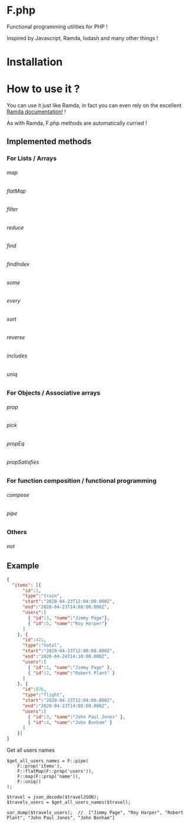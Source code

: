 # F.php

Functional programming utilities for PHP !

Inspired by Javascript, Ramda, lodash and many other things !

# Installation 




# How to use it ?

You can use it just like Ramda, in fact you can even rely on the excellent [Ramda documentation!](https://ramdajs.com/docs/) !

As with Ramda, F.php methods are automatically curried !

## Implemented methods

### For Lists / Arrays

<h6> map </h6>    <h6> flatMap </h6>    <h6> filter </h6>    <h6> reduce </h6>

<h6> find </h6>    <h6> findIndex </h6>    <h6> some </h6>    <h6> every </h6>

<h6> sort </h6>    <h6> reverse </h6>    <h6> includes </h6>    <h6> uniq </h6>

### For Objects / Associative arrays

<h6> prop </h6>    <h6> pick </h6>    <h6> propEq </h6>    <h6> propSatisfies </h6>

### For function composition / functional programming

<h6> compose </h6>    <h6> pipe </h6>

### Others

<h6> not </h6>

## Example

```json
{
  "items": [{
      "id":1,
      "type":"train",
      "start":"2020-04-23T12:04:00.000Z",
      "end":"2020-04-23T14:08:00.000Z",
      "users":[
        { "id":1, "name":"Jimmy Page"},
        { "id":5, "name":"Roy Harper"}
      ]
    }, {
      "id":421,
      "type":"hotel",
      "start":"2020-04-23T12:00:00.000Z",
      "end":"2020-04-24T14:10:00.000Z",
      "users":[
        { "id":1, "name":"Jimmy Page" }, 
        { "id":2, "name":"Robert Plant" }
      ]
    }, {
      "id":876,
      "type":"flight",
      "start":"2020-04-23T12:04:00.000Z",
      "end":"2020-04-23T14:08:00.000Z",
      "users":[
        { "id":3, "name":"John Paul Jones" },
        { "id":4, "name":"John Bonham" }
      ]
    }]
}
```

Get all users names 

```
$get_all_users_names = F::pipe(
    F::prop('items'),
    F::flatMap(F::prop('users')),
    F::map(F::prop('name')),
    F::uniq()
);

$travel = json_decode($travelJSON);
$travels_users = $get_all_users_names($travel);

var_dump($travels_users);  //  ["Jimmy Page", "Roy Harper", "Robert Plant", "John Paul Jones", "John Bonham"]
```
